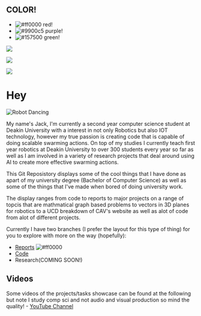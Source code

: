 ## COLOR!

- ![#ff0000](https://placehold.it/12/ff0000?text=+) red!
- ![#9900c5](https://placehold.it/15/9900c5?text=+) purple!
- ![#157500](https://placehold.it/20/157500?text=+) green!

![](https://placehold.it/400x90/ff0000/000000?text=IMPORTANT!)

![](https://placehold.it/400x90/ff6600/000?text=WARNING!)

![](https://placehold.it/350x90/009955/fff?text=Hey!)
# Hey


![Robot Dancing](https://media.giphy.com/media/47EtjlHYFREM5Rznaf/giphy.gif)

My name's Jack, I'm currently a second year computer science student at Deakin University with a interest in not only Robotics but also IOT technology, however my true passion is creating code that is capable of doing scalable swarming actions. On top of my studies I currently teach first year robotics at Deakin University to over 300 students every year so far as well as I am involved in a variety of research projects that deal around using AI to create more effective swarming actions.

This Git Reposistory displays some of the cool things that I have done as apart of my university degree (Bachelor of Computer Science) as well as some of the things that I've made when bored of doing university work.

The display ranges from code to reports to major projects on a range of topcis that are mathmatical graph based problems to vectors in 3D planes for robotics to a UCD breakdown of CAV's website as well as alot of code from alot of different projects.

Currently I have two branches (I prefer the layout for this type of thing) for you to explore with more on the way (hopefully):
- [Reports](https://github.com/JTMurley/Showcase/tree/Reports) ![#ff0000](https://placehold.it/12/ff0000?text=+)
- [Code](https://github.com/JTMurley/Showcase/tree/Code)
- Research(COMING SOON!)


## Videos
Some videos of the projects/tasks showcase can be found at the following but note I study comp sci and not audio and visual production so mind the quality! - [YouTube Channel](https://www.youtube.com/channel/UCrvA68VZDAWxJ2BbnZW891Q?view_as=subscriber)

